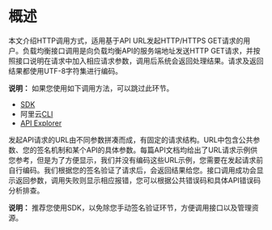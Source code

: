 # 概述

本文介绍HTTP调用方式，适用基于API URL发起HTTP/HTTPS GET请求的用户。负载均衡接口调用是向负载均衡API的服务端地址发送HTTP GET请求，并按照接口说明在请求中加入相应请求参数，调用后系统会返回处理结果。请求及返回结果都使用UTF-8字符集进行编码。

**说明：** 如果您使用如下调用方法，可以跳过此环节。

-   [SDK](https://github.com/aliyun)
-   阿里云[CLI](https://help.aliyun.com/document_detail/110244.html?spm=5176.11065259.1996646101.searchclickresult.54881c9cbgM6iV)
-   [API Explorer](https://api.aliyun.com/)

发起API请求的URL由不同参数拼凑而成，有固定的请求结构。URL中包含公共参数、您的签名机制和某个API的具体参数。每篇API文档均给出了URL请求示例供您参考，但是为了方便显示，我们并没有编码这些URL示例，您需要在发起请求前自行编码。我们根据您的签名验证了请求后，会返回结果给您。接口调用成功会显示返回参数，调用失败则显示相应报错，您可以根据公共错误码和具体API错误码分析排查。

**说明：** 推荐您使用SDK，以免除您手动签名验证环节，方便调用接口以及管理资源。

